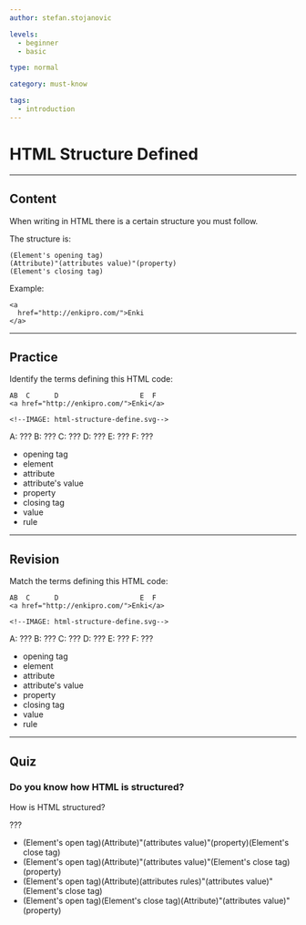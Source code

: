 ```yaml
---
author: stefan.stojanovic

levels:
  - beginner
  - basic

type: normal

category: must-know

tags:
  - introduction
---
```

# HTML Structure Defined
---
## Content

When writing in HTML there is a certain structure you must follow.

The structure is:
```
(Element's opening tag)
(Attribute)"(attributes value)"(property)
(Element's closing tag)
```

Example:
```
<a 
  href="http://enkipro.com/">Enki
</a>
```

---
## Practice

Identify the terms defining this HTML code:

```
AB  C      D                    E  F
<a href="http://enkipro.com/">Enki</a>

<!--IMAGE: html-structure-define.svg-->
```

A: ???
B: ???
C: ???
D: ???
E: ???
F: ???

 * opening tag
 * element
 * attribute
 * attribute's value
 * property
 * closing tag
 * value
 * rule


---
## Revision

Match the terms defining this HTML code:

```
AB  C      D                    E  F
<a href="http://enkipro.com/">Enki</a>

<!--IMAGE: html-structure-define.svg-->
```

A: ???
B: ???
C: ???
D: ???
E: ???
F: ???

 * opening tag
 * element
 * attribute
 * attribute's value
 * property
 * closing tag
 * value
 * rule
 
---
## Quiz

### Do you know how HTML is structured?

How is HTML structured?

???

 * (Element's open tag)(Attribute)"(attributes value)"(property)(Element's close tag)
 * (Element's open tag)(Attribute)"(attributes value)"(Element's close tag)(property)
 * (Element's open tag)(Attribute)(attributes rules)"(attributes value)"(Element's close tag)
 * (Element's open tag)(Element's close tag)(Attribute)"(attributes value)"(property)
